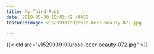 ```yaml
---
title: My-Third-Post
date: 2018-05-30 10:42:42 +0000
featuredimage: v1529939100/rose-beer-beauty-072.jpg

---
```

{{< cld src="v1529939100/rose-beer-beauty-072.jpg" >}}